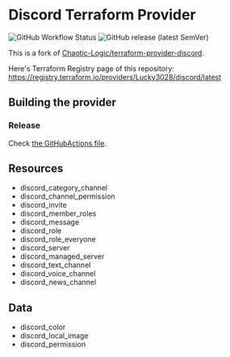 # Discord Terraform Provider

![GitHub Workflow Status](https://img.shields.io/github/actions/workflow/status/Lucky3028/terraform-provider-discord/ci.yml?branch=main&style=for-the-badge)
![GitHub release (latest SemVer)](https://img.shields.io/github/v/release/Lucky3028/terraform-provider-discord?style=for-the-badge)

This is a fork of [Chaotic-Logic/terraform-provider-discord](https://github.com/Chaotic-Logic/terraform-provider-discord).

Here's Terraform Registry page of this repository: <https://registry.terraform.io/providers/Lucky3028/discord/latest>

## Building the provider

### Release

Check [the GitHubActions file](./.github/workflows/release.yml).

## Resources

* discord_category_channel
* discord_channel_permission
* discord_invite
* discord_member_roles
* discord_message
* discord_role
* discord_role_everyone
* discord_server
* discord_managed_server
* discord_text_channel
* discord_voice_channel
* discord_news_channel

## Data

* discord_color
* discord_local_image
* discord_permission
